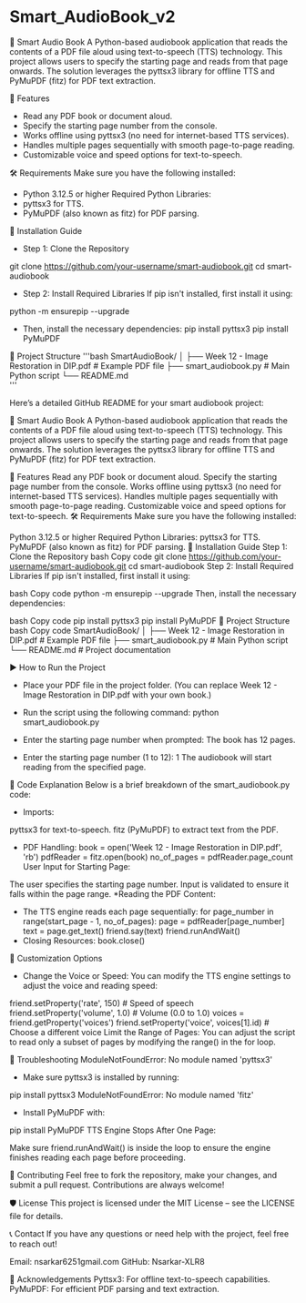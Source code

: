 # Smart_AudioBook_v2

📖 Smart Audio Book
A Python-based audiobook application that reads the contents of a PDF file aloud using text-to-speech (TTS) technology. This project allows users to specify the starting page and reads from that page onwards. The solution leverages the pyttsx3 library for offline TTS and PyMuPDF (fitz) for PDF text extraction.

🚀 Features
* Read any PDF book or document aloud.
* Specify the starting page number from the console.
* Works offline using pyttsx3 (no need for internet-based TTS services).
* Handles multiple pages sequentially with smooth page-to-page reading.
* Customizable voice and speed options for text-to-speech.

🛠️ Requirements
Make sure you have the following installed:

* Python 3.12.5 or higher
Required Python Libraries:
* pyttsx3 for TTS.
* PyMuPDF (also known as fitz) for PDF parsing.

🔧 Installation Guide
* Step 1: Clone the Repository

git clone https://github.com/your-username/smart-audiobook.git
cd smart-audiobook

* Step 2: Install Required Libraries
If pip isn't installed, first install it using:

python -m ensurepip --upgrade

* Then, install the necessary dependencies:
pip install pyttsx3
pip install PyMuPDF

📂 Project Structure
'''bash
SmartAudioBook/
│
├── Week 12 - Image Restoration in DIP.pdf  # Example PDF file
├── smart_audiobook.py                      # Main Python script
└── README.md  
'''

Here’s a detailed GitHub README for your smart audiobook project:

📖 Smart Audio Book
A Python-based audiobook application that reads the contents of a PDF file aloud using text-to-speech (TTS) technology. This project allows users to specify the starting page and reads from that page onwards. The solution leverages the pyttsx3 library for offline TTS and PyMuPDF (fitz) for PDF text extraction.

🚀 Features
Read any PDF book or document aloud.
Specify the starting page number from the console.
Works offline using pyttsx3 (no need for internet-based TTS services).
Handles multiple pages sequentially with smooth page-to-page reading.
Customizable voice and speed options for text-to-speech.
🛠️ Requirements
Make sure you have the following installed:

Python 3.12.5 or higher
Required Python Libraries:
pyttsx3 for TTS.
PyMuPDF (also known as fitz) for PDF parsing.
🔧 Installation Guide
Step 1: Clone the Repository
bash
Copy code
git clone https://github.com/your-username/smart-audiobook.git
cd smart-audiobook
Step 2: Install Required Libraries
If pip isn't installed, first install it using:

bash
Copy code
python -m ensurepip --upgrade
Then, install the necessary dependencies:

bash
Copy code
pip install pyttsx3
pip install PyMuPDF
📂 Project Structure
bash
Copy code
SmartAudioBook/
│
├── Week 12 - Image Restoration in DIP.pdf  # Example PDF file
├── smart_audiobook.py                      # Main Python script
└── README.md                               # Project documentation

▶️ How to Run the Project
* Place your PDF file in the project folder.
(You can replace Week 12 - Image Restoration in DIP.pdf with your own book.)

* Run the script using the following command:
python smart_audiobook.py

* Enter the starting page number when prompted:
The book has 12 pages.
* Enter the starting page number (1 to 12): 1
The audiobook will start reading from the specified page.

📝 Code Explanation
Below is a brief breakdown of the smart_audiobook.py code:

* Imports:

pyttsx3 for text-to-speech.
fitz (PyMuPDF) to extract text from the PDF.
* PDF Handling:
book = open('Week 12 - Image Restoration in DIP.pdf', 'rb')
pdfReader = fitz.open(book)
no_of_pages = pdfReader.page_count
User Input for Starting Page:

The user specifies the starting page number.
Input is validated to ensure it falls within the page range.
*Reading the PDF Content:

* The TTS engine reads each page sequentially:
for page_number in range(start_page - 1, no_of_pages):
    page = pdfReader[page_number]
    text = page.get_text()
    friend.say(text)
    friend.runAndWait()
* Closing Resources:
book.close()


🎯 Customization Options
* Change the Voice or Speed: You can modify the TTS engine settings to adjust the voice and reading speed:


friend.setProperty('rate', 150)  # Speed of speech
friend.setProperty('volume', 1.0)  # Volume (0.0 to 1.0)
voices = friend.getProperty('voices')
friend.setProperty('voice', voices[1].id)  # Choose a different voice
Limit the Range of Pages: You can adjust the script to read only a subset of pages by modifying the range() in the for loop.


🛑 Troubleshooting
ModuleNotFoundError: No module named 'pyttsx3'

* Make sure pyttsx3 is installed by running:

pip install pyttsx3
ModuleNotFoundError: No module named 'fitz'

* Install PyMuPDF with:

pip install PyMuPDF
TTS Engine Stops After One Page:

Make sure friend.runAndWait() is inside the loop to ensure the engine finishes reading each page before proceeding.


🤝 Contributing
Feel free to fork the repository, make your changes, and submit a pull request. Contributions are always welcome!

🛡️ License
This project is licensed under the MIT License – see the LICENSE file for details.

📞 Contact
If you have any questions or need help with the project, feel free to reach out!

Email: nsarkar6251gmail.com
GitHub: Nsarkar-XLR8

🌟 Acknowledgements
Pyttsx3: For offline text-to-speech capabilities.
PyMuPDF: For efficient PDF parsing and text extraction.
